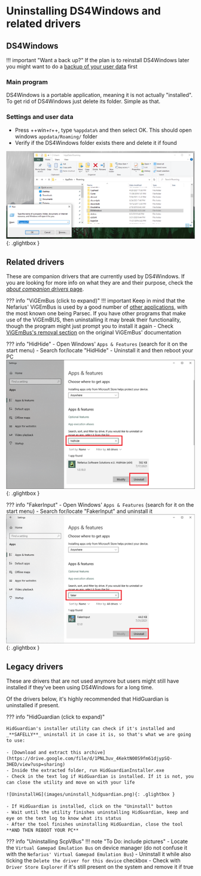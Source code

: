 # Uninstalling DS4Windows and related drivers

## DS4Windows

!!! important "Want a back up?"
    If the plan is to reinstall DS4Windows later you might want to do a [backup of your user data](../managing-user-data) first

### Main program

DS4Windows is a portable application, meaning it is not actually "installed". To get rid of DS4Windows just delete its folder. Simple as that.

### Settings and user data

- Press ++win+r++, type `%appdata%` and then select OK. This should open windows `appdata/Roaming/` folder
- Verify if the DS4Windows folder exists there and delete it if found

![DS4WRoaming.png](images/DS4WRoaming.png){: .glightbox }  

## Related drivers

These are companion drivers that are currently used by DS4Windows. If you are looking for more info on what they are and their purpose, check the [_about companion drivers_ page](../../about/companion-drivers/).

??? info "ViGEmBus (click to expand)"
    !!! important 
        Keep in mind that the Nefarius' ViGEmBus is used by a good number of [other applications](https://github.com/ViGEm/ViGEmBus#known-users-of-vigem), with the most known one being Parsec. If you have other programs that make use of the ViGEmBUS, then uninstalling it may break their functionality, though the program might just prompt you to install it again
    - Check [ViGEmBus's removal section](https://vigem.org/projects/ViGEm/How-to-Install/#removal) on the original ViGEmBus' documentation

??? info "HidHide"
    - Open Windows' `Apps & Features` (search for it on the start menu)
    - Search for/locate "HidHide"
    - Uninstall it and then reboot your PC
    ![HidHideUninstall.png](images/HidHideUninstall.png){: .glightbox } 

??? info "FakerInput"
    - Open Windows' `Apps & Features` (search for it on the start menu)
    - Search for/locate "FakerInput" and uninstall it
    ![FakerInputUninstall.png](images/FakerInputUninstall.png){: .glightbox } 

## Legacy drivers

These are drivers that are not used anymore but users might still have installed if they've been using DS4Windows for a long time.

Of the drivers below, it's highly recommended that HidGuardian is uninstalled if present.

??? info "HidGuardian (click to expand)"
    
    HidGuardian's installer utility can check if it's installed and _**SAFELLY**_ uninstall it in case it is, so that's what we are going to use:

    - [Download and extract this archive](https://drive.google.com/file/d/1PNL3uv_4KektN00S9fm61djypSQ-3HED/view?usp=sharing)
    - Inside the extracted folder, run HidGuardianInstaller.exe
    - Check in the text log if HidGuardian is installed. If it is not, you can close the utility and move on with your life

    ![UninstallHG](images/uninstall_hidguardian.png){: .glightbox }

    - If HidGuardian is installed, click on the "Uninstall" button
    - Wait until the utility finishes uninstalling HidGuardian, keep and eye on the text log to know what its status
    - After the tool finishes uninstalling HidGuardian, close the tool **AND THEN REBOOT YOUR PC**

??? info "Uninstalling ScpVBus"
    !!! note "To Do: include pictures"
    - Locate the `Virtual Gamepad Emulation Bus` on device manager (do not confuse it with the `Nefarius' Virtual Gamepad Emulation Bus`)
    - Uninstall it while also ticking the `Delete the driver for this device` checkbox
    - Check with `Driver Store Explorer` if it's still present on the system and remove it if true
